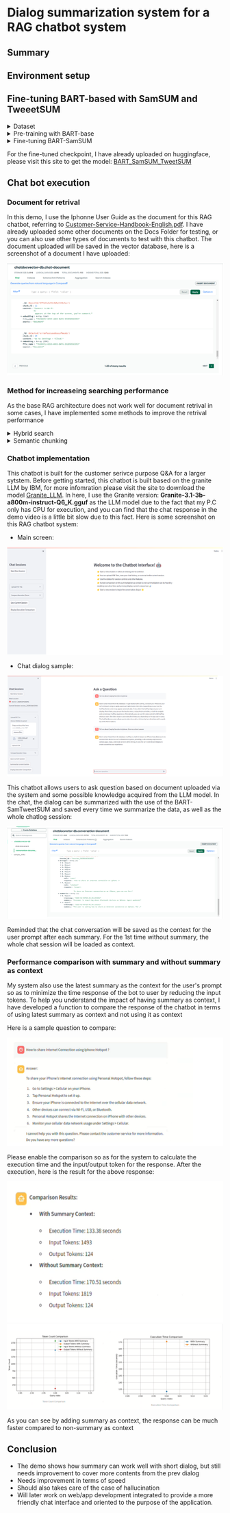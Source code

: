 # Dialog summarization system for a RAG chatbot system

## Summary
## Environment setup
## Fine-tuning BART-based with SamSUM and TweeetSUM
<details>
<summary> Dataset</summary>
In this project, I will conduct on a 2 public dataset called SamSUM(2019) and TweetSUM(2021), in which the 1st will be used for pre-trained and the last one is used for fine-tune purpose.
I have already uploaded 2 datasets to this repos. If you are interested in the original dataset, please see the link below each type of dataset.
 
- **SamSUM dataset**:
 SamSUM is a dataset with the format of messenger-like conversations with summaries, with style and register are diversified.
![Header](./image/DatasetPreparation/samsum_dataset.png)
Dataset link: [Dataset/SamSUM](./Dataset/SamSUM) . For the orignal one, please visit this site [SamSUM](https://paperswithcode.com/dataset/samsum-corpus)
- **TweetSUM dataset**:
TweetSUM is a dataset focused on summarization of dialogs, which represents the rich domain of Twitter customer care conversations
![Header](./image/DatasetPreparation/TweetSUM_dataset.png)
Dataset link: [Dataset/TweetSUM](./Dataset/TweetSUM)  . For the orignal one, please visit this site [TweetSUM](https://github.com/guyfe/Tweetsumm)

Both the dataset will be pre-processed by this script before being fine-tuned by BART-based:
![Header](./image/DatasetPreparation/preprocessing_dataset.png) 
</details>

<details>
<summary> Pre-training with BART-base</summary>
 BART-based will first be pre-trained with SamSUM dataset in order to have a better understaanding in general chat format, by the following configuration:
 
![Header](./image/Pre-trained_BART/SamSUM_trainedconfiguration.png) 

After the trainning here are some results in terms of ROUGE score for the pre-trained BART-based:

![Header](./image/Pre-trained_BART/SamSUM_pretrained_batched.png) 

Final ROUGE score:

![Header](./image/Pre-trained_BART/SamSUM_ROUGEScore.png) 

Details can be witnessed on wandb records:
![Header](./image/Pre-trained_BART/SamSUM_train.png) 
![Header](./image/Pre-trained_BART/SamSUM_eval.png) 

</details>

<details>
<summary> Fine-tuning BART-SamSUM</summary>
 After pre-trainning with BART-based, it will be fine-tuned with TweetSUM for customer-service summary understanding :
 
![Header](./image/Fine-tuned_BART/TweetSUM_trainconfiguration.png) 

After the trainning here are some results in terms of ROUGE score for the fine-tuned BART-based:

![Header](./image/Fine-tuned_BART/TweetSUM_Finetuned.png) 

Final ROUGE score:

![Header](./image/Fine-tuned_BART/TweetSUM_ROUGEScore.png) 

Details can be witnessed on wandb records:
![Header](./image/Fine-tuned_BART/TweetSUM_trained.png) 
![Header](./image/Fine-tuned_BART/TweetSUM_eval.png) 
</details>

For the fine-tuned checkpoint, I have already uploaded on huggingface, please visit this site to get the model: [BART_SamSUM_TweetSUM](https://huggingface.co/husthunterpy01/BART-SamTweetSUM/tree/main) 

## Chat bot execution
### Document for retrival
In this demo, I use the Iphonne User Guide as the document for this RAG chatbot, referring to [Customer-Service-Handbook-English.pdf](./docs). I have already uploaded some other documents on the Docs Folder for testing, or you can also use other types of documents to test with this chatbot.
The document uploaded will be saved in the vector database, here is a screenshot of a document I have uploaded:

![Header](./image/Chatbot/Database_saving/document_db_saving.png) 


### Method for increaseing searching performance
As the base RAG architecture does not work well for document retrival in some cases, I have implemented some methods to improve the retrival performance
<details>
<summary> Hybrid search</summary>
   Hybrid search will optimize the strength of both vector-search (contextual search) and key-word search, which is useful in some cases when you need to search for keyword or name of a person that can't be handled properly in terms of single vector search
 
![Header](./image/Chatbot/hybridsearch.png) 
</details>

<details>
<summary>Semantic chunking</summary>
 Instead of fixed chunking at a fixed size, using semantic chunking helps user to seperate the chunk into meaningful chunks, which is conducive for later content retrival
 
![Header](./image/Chatbot/semantic_chunking.png) 
</details>

### Chatbot implementation
This chatbot is built for the customer serivce purpose Q&A for a larger sytstem.
Before getting started, this chatbot is built based on the granite LLM by IBM, for more infomration please visit the site to download the model [Granite_LLM](https://huggingface.co/ibm-granite/granite-3.1-8b-instruct).
In here, I use the Granite version: **Granite-3.1-3b-a800m-instruct-Q6_K.gguf** as the LLM model due to the fact that my P.C only has CPU for execution, and you can find that the chat response in the demo video is a little bit slow due to this fact.
Here is some screenshot on this RAG chatbot system:
- Main screen:

![Header](./image/Chatbot/chatbot_interface.png) 

- Chat dialog sample:

![Header](./image/Chatbot/sample_chatdialog.png) 

This chatbot allows users to ask question based on document uploaded via the system and some possible knowledge acquired from the LLM model. In the chat, the dialog can be summarized with the use of the BART-SamTweetSUM and saved every time we summarize the data, as well as the whole chatlog session:

![Header](./image/Chatbot/Database_saving/chatsession_db_saving.png) 

Reminded that the chat conversation will be saved as the context for the user prompt after each summary. For the 1st time without summary, the whole chat session will be loaded as context.

### Performance comparison with summary and without summary as context
My system also use the latest summary as the context for the user's prompt so as to minimize the time response of the bot to user by reducing the input tokens. To help you understand the impact of having summary as context, I have developed a function to compare the response of the chatbot in terms of using latest summary as context and not using it as context

Here is a sample question to compare:

![Header](./image/Chatbot/chat_perf.png) 

Please enable the comparison so as for the system to calculate the execution time and the input/output token for the response. After the execution, here is the result for the above response:

![Header](./image/Chatbot/chat_perf1.png) 
![Header](./image/Chatbot/chat_perf2.png) 

As you can see by adding summary as context, the response can be much faster compared to non-summary as context
## Conclusion
- The demo shows how summary can work well with short dialog, but still needs improvement to cover more contents from the prev dialog
- Needs improvement in terms of speed
- Should also takes care of the case of hallucination
- Will later work on web/app development integrated to provide a more friendly chat interface and oriented to the purpose of the application.

